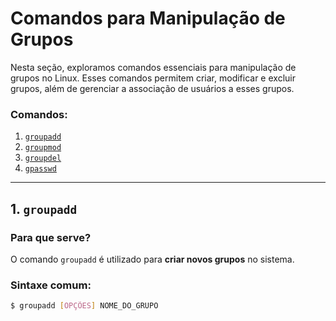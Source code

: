 # Comandos para Manipulação de Grupos

Nesta seção, exploramos comandos essenciais para manipulação de grupos no Linux. Esses comandos permitem criar, modificar e excluir grupos, além de gerenciar a associação de usuários a esses grupos.

### Comandos:

1. [`groupadd`](#1-groupadd)
2. [`groupmod`](#2-groupmod)
3. [`groupdel`](#3-groupdel)
4. [`gpasswd`](#4-gpasswd)

---

## 1. `groupadd`

### Para que serve?
O comando `groupadd` é utilizado para **criar novos grupos** no sistema.

### Sintaxe comum:
```bash
$ groupadd [OPÇÕES] NOME_DO_GRUPO
